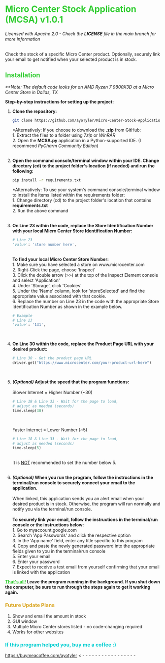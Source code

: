 # <span style="color: limegreen;">Micro Center Stock Application (MCSA) v1.0.1</span>

###### <i>Licensed with Apache 2.0 - Check the <b>LICENSE</b> file in the main branch for more information</i>

Check the stock of a specific Micro Center product. Optionally, securely link your email to get notified when your selected product is in stock.

## <span style="color: limegreen;">Installation</span>

<i>**Note: The default code looks for an AMD Ryzen 7 9800X3D at a Micro Center Store in Dallas, TX</i>


<b>Step-by-step instructions for setting up the project:</b>
    <br>
1.  <b>Clone the repository:</b>
    ```bash
    git clone https://github.com/ayoTyler/Micro-Center-Stock-Application.git
    ```
    *Alternatively: If you choose to download the <b>.zip</b> from GitHub:<br>
    1\. Extract the files to a folder using <i>7zip</i> or <i>WinRAR</i> <br>
    2\. Open the <b>MCSA.py</b> application in a Python-supported IDE. (I recommend <i>PyCharm Community Edition</i>) <br>
    <br>
2.  <b>Open the command console/terminal window within your IDE. Change directory (cd) to the project folder's location (if needed) and run the following:</b>
    ```bash
    pip install -r requirements.txt
    ```
    *Alternatively: To use your system's command console/terminal window to install the items listed within the requirements folder:<br>
    1\. Change directory (cd) to the project folder's location that contains <b>requirements.txt</b> <br>
    2\. Run the above command<br>
    <br>
3.  <b>On Line 23 within the code, replace the Store Identification Number with your local Micro Center Store Identification Number:</b>
    ```python
    # Line 23
    'value': 'store number here',
    ```
    <br>
    <b>To find your local Micro Center Store Number:</b><br>
    1. Make sure you have selected a store on www.microcenter.com<br>
    2. Right-Click the page, choose 'Inspect'<br>
    3. Click the double arrow (>>) at the top of the Inspect Element console and select 'Application'<br>
    4. Under 'Storage', click 'Cookies'<br>
    5. Under the 'Name' column, look for 'storeSelected' and find the appropriate value associated with that cookie.<br>
    6. Replace the number on Line 23 in the code with the appropriate Store Identification Number as shown in the example below.<br>
    
    ```python
    # Example
    # Line 23
    'value': '131',
    ```
    <br>
4.  <b>On Line 30 within the code, replace the Product Page URL with your desired product:</b>
    ```python
    # Line 30 - Get the product page URL
    driver.get("https://www.microcenter.com/your-product-url-here")
    ```
    <br>
5.  <b><i>(Optional)</i> Adjust the speed that the program functions:</b>
    <br>
    <br>
    Slower Internet = Higher Number (~30)
    ```python
    # Line 18 & Line 33 - Wait for the page to load, 
    # adjust as needed (seconds)
    time.sleep(30)
    ```
    
    <br>
    
    Faster Internet = Lower Number (~5)
    ```python
    # Line 18 & Line 33 - Wait for the page to load, 
    # adjust as needed (seconds)
    time.sleep(5)
    ```
    
    <br>
    It is <u>NOT</u> recommended to set the number below 5.
    <br>
    <br>
6.  <b><i>(Optional)</i> When you run the program, follow the instructions in the terminal/run console to securely connect your email to the application.</b><br>
    <br>
    When linked, this application sends you an alert email when your desired product is in stock. Otherwise, the program will run normally and notify you via the terminal/run console.<br>
    <br>
    <b>To securely link your email, follow the instructions in the terminal/run console or the instructions below:</b><br>
    1\. Go to myaccount.google.com<br>
    2\. Search 'App Passwords' and click the respective option<br>
    3\. In the 'App name' field, enter any title specific to this program<br>
    4\. Copy and paste the newly generated password into the appropriate fields given to you in the terminal/run console<br>
    5\. Enter your email<br> 
    6\. Enter your password<br>
    7\. Expect to receive a test email from yourself confirming that your email is linked with the application<br>

<span style="color: limegreen;"><b><u>That's all!</u></span> Leave the program running in the background. If you shut down the computer, be sure to run through the steps again to get it working again. </b>

### <span style="color: goldenrod;">Future Update Plans</span>

1.  Show and email the amount in stock<br>
2.  GUI window<br>
3.  Multiple Micro Center stores listed - no code-changing required<br>
4.  Works for other websites<br>


### <span style="color: darkturquoise;">If this program helped you, buy me a coffee :)</span><br>

https://buymeacoffee.com/ayotyler     < - - - - - - - - - - - - - - - - - 
<br>
<br>